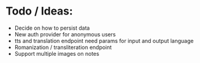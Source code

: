 # Todo / Ideas:

- Decide on how to persist data
- New auth provider for anonymous users
- tts and translation endpoint need params for input and output language
- Romanization / transliteration endpoint
- Support multiple images on notes

